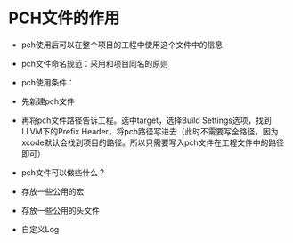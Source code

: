 # PCH文件的作用

* pch使用后可以在整个项目的工程中使用这个文件中的信息

* pch文件命名规范：采用和项目同名的原则

* pch使用条件：

* 先新建pch文件

* 再将pch文件路径告诉工程。选中target，选择Build Settings选项，找到LLVM下的Prefix Header，将pch路径写进去（此时不需要写全路径，因为xcode默认会找到项目的路径。所以只需要写入pch文件在工程文件中的路径即可）



* pch文件可以做些什么？

* 存放一些公用的宏

* 存放一些公用的头文件

* 自定义Log



